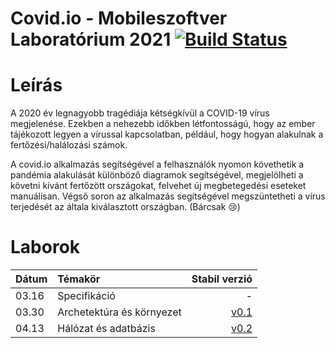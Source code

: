# Covid.io - Mobileszoftver Laboratórium 2021 [![Build Status](https://travis-ci.com/Pribzy/Covid.io_Mobileszoftver-labor.svg?branch=main)](https://travis-ci.com/Pribzy/Covid.io_Mobileszoftver-labor)

# Leírás
A 2020 év legnagyobb tragédiája kétségkívül a COVID-19 vírus megjelenése. Ezekben a nehezebb időkben létfontosságú, hogy az ember tájékozott legyen a vírussal kapcsolatban, például, hogy hogyan alakulnak a fertőzési/halálozási számok.

A covid.io alkalmazás segítségével a felhasználók nyomon követhetik a pandémia alakulását különböző diagramok segítségével, megjelölheti a követni kívánt fertőzött országokat, felvehet új megbetegedési eseteket manuálisan. Végső soron az alkalmazás segítségével megszüntetheti a vírus terjedését az általa kiválasztott országban. (Bárcsak
😢)

# Laborok
| Dátum        | Témakör           | Stabil verzió  |
| ------------- |:------------| -----:|
| 03.16      | Specifikáció | - |
| 03.30      | Archetektúra és környezet      |   [v0.1](https://github.com/Pribzy/Covid.io_Mobileszoftver-labor/tree/final/architecture-skeleton) |
| 04.13      | Hálózat és adatbázis      |  [v0.2](https://github.com/Pribzy/Covid.io_Mobileszoftver-labor/tree/final/network-persistence-layer)|
